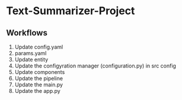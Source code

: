 # Text-Summarizer-Project

## Workflows

1. Update config.yaml
2. params.yaml
3. Update entity
4. Update the configyration manager (configuration.py) in src config
5. Update components
6. Update the pipeline
7. Update the main.py 
8. Update the app.py